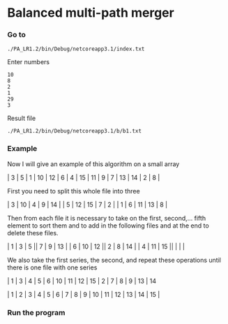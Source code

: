 # Balanced multi-path merger

### Go to

```
./PA_LR1.2/bin/Debug/netcoreapp3.1/index.txt
```

Enter numbers

```
10
8
2
1
29
3
```
Result file 

```
./PA_LR1.2/bin/Debug/netcoreapp3.1/b/b1.txt
```

### Example

Now I will give an example of this algorithm on a small array

| 3 | 5 | 1 | 10 | 12 | 6 | 4 | 15 | 11 | 9 | 7 | 13 | 14 | 2 | 8 |

First you need to split this whole file into three

| 3 | 10 | 4 | 9 | 14 |
| 5 | 12 | 15 | 7 | 2 |
| 1 | 6 | 11 | 13 | 8 |

Then from each file it is necessary to take on the first, second,… fifth element to sort them and to add in the following files and at the end to delete these files.

| 1 | 3 | 5 || 7 | 9 | 13 |
| 6 | 10 | 12 || 2 | 8 | 14 |
| 4 | 11 | 15 ||  |  |  |    


We also take the first series, the second, and repeat these operations until there is one file with one series

| 1 | 3 | 4 | 5 | 6 | 10 | 11 | 12 | 15
| 2 | 7 | 8 | 9 | 13 | 14

| 1 | 2 | 3 | 4 | 5 | 6 | 7 | 8 | 9 | 10 | 11 | 12 | 13 | 14 | 15 |


### Run the program

